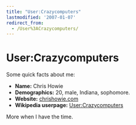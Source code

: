 ```yaml
---
title: "User:Crazycomputers"
lastmodified: '2007-01-07'
redirect_from:
  - /User%3ACrazycomputers/
---
```


User:Crazycomputers
===================

Some quick facts about me:

-   **Name:** Chris Howie
-   **Demographics:** 20, male, Indiana, sophomore.
-   **Website:** [chrishowie.com](http://www.chrishowie.com)
-   **Wikipedia userpage:** [User:Crazycomputers](http://en.wikipedia.org/wiki/User:Crazycomputers)

More when I have the time.
